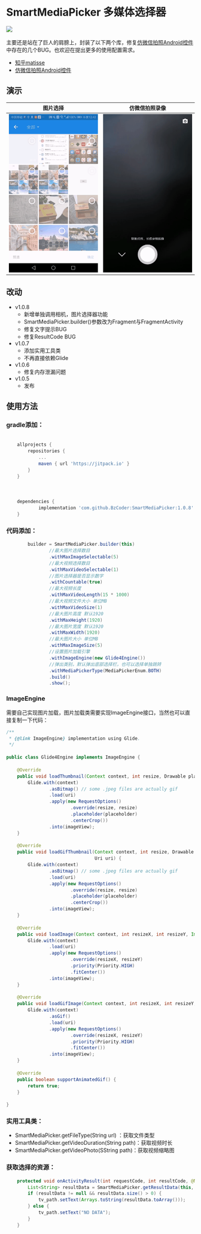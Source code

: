 # SmartMediaPicker 多媒体选择器 
[![](https://jitpack.io/v/BzCoder/SmartMediaPicker.svg)](https://jitpack.io/#BzCoder/SmartMediaPicker)

主要还是站在了巨人的肩膀上，封装了以下两个库，修复[仿微信拍照Android控件](https://github.com/CJT2325/CameraView)中存在的几个BUG。也欢迎在提出更多的使用配置需求。
- [知乎matisse](https://github.com/zhihu/Matisse)
- [仿微信拍照Android控件](https://github.com/CJT2325/CameraView)
## 演示

| 图片选择                  | 仿微信拍照录像                    | 
|:------------------------------:|:---------------------------------:|
|![](image/20190315005039.gif) | ![](image/20190315005454.gif) |

## 改动
- v1.0.8
   - 新增单独调用相机，图片选择器功能
   - SmartMediaPicker.builder()参数改为Fragment与FragmentActivity
   - 修复文字提示BUG
   - 修复ResultCode BUG
- v1.0.7
   - 添加实用工具类
   - 不再直接依赖Glide
- v1.0.6
   - 修复内存泄漏问题
- v1.0.5
   - 发布
## 使用方法
### gradle添加：
```gradle

	allprojects {
		repositories {
			...
			maven { url 'https://jitpack.io' }
		}
	}



	dependencies {
	        implementation 'com.github.BzCoder:SmartMediaPicker:1.0.8'
	}
```
### 代码添加：
```java
        builder = SmartMediaPicker.builder(this)
                //最大图片选择数目
                .withMaxImageSelectable(5)
                //最大视频选择数目
                .withMaxVideoSelectable(1)
                //图片选择器是否显示数字
                .withCountable(true)
                //最大视频长度
                .withMaxVideoLength(15 * 1000)
                //最大视频文件大小 单位MB
                .withMaxVideoSize(1)
                //最大图片高度 默认1920
                .withMaxHeight(1920)
                //最大图片宽度 默认1920
                .withMaxWidth(1920)
                //最大图片大小 单位MB
                .withMaxImageSize(5)
                //设置图片加载引擎
                .withImageEngine(new Glide4Engine())
                //弹出类别，默认弹出底部选择栏，也可以选择单独跳转
                .withMediaPickerType(MediaPickerEnum.BOTH)
                .build()
                .show();
```
### ImageEngine
需要自己实现图片加载，图片加载类需要实现ImageEngine接口，当然也可以直接复制一下代码：
```java
/**
 * {@link ImageEngine} implementation using Glide.
 */

public class Glide4Engine implements ImageEngine {

    @Override
    public void loadThumbnail(Context context, int resize, Drawable placeholder, ImageView imageView, Uri uri) {
        Glide.with(context)
                .asBitmap() // some .jpeg files are actually gif
                .load(uri)
                .apply(new RequestOptions()
                        .override(resize, resize)
                        .placeholder(placeholder)
                        .centerCrop())
                .into(imageView);
    }

    @Override
    public void loadGifThumbnail(Context context, int resize, Drawable placeholder, ImageView imageView,
                                 Uri uri) {
        Glide.with(context)
                .asBitmap() // some .jpeg files are actually gif
                .load(uri)
                .apply(new RequestOptions()
                        .override(resize, resize)
                        .placeholder(placeholder)
                        .centerCrop())
                .into(imageView);
    }

    @Override
    public void loadImage(Context context, int resizeX, int resizeY, ImageView imageView, Uri uri) {
        Glide.with(context)
                .load(uri)
                .apply(new RequestOptions()
                        .override(resizeX, resizeY)
                        .priority(Priority.HIGH)
                        .fitCenter())
                .into(imageView);
    }

    @Override
    public void loadGifImage(Context context, int resizeX, int resizeY, ImageView imageView, Uri uri) {
        Glide.with(context)
                .asGif()
                .load(uri)
                .apply(new RequestOptions()
                        .override(resizeX, resizeY)
                        .priority(Priority.HIGH)
                        .fitCenter())
                .into(imageView);
    }

    @Override
    public boolean supportAnimatedGif() {
        return true;
    }

}
```
### 实用工具类：
- SmartMediaPicker.getFileType(String url) ：获取文件类型
- SmartMediaPicker.getVideoDuration(String path)：获取视频时长
- SmartMediaPicker.getVideoPhoto(SString path)：获取视频缩略图

### 获取选择的资源：

```java
    protected void onActivityResult(int requestCode, int resultCode, @Nullable Intent data) {
        List<String> resultData = SmartMediaPicker.getResultData(this, requestCode, resultCode, data);
        if (resultData != null && resultData.size() > 0) {
            tv_path.setText(Arrays.toString(resultData.toArray()));
        } else {
            tv_path.setText("NO DATA");
        }
    }
```
